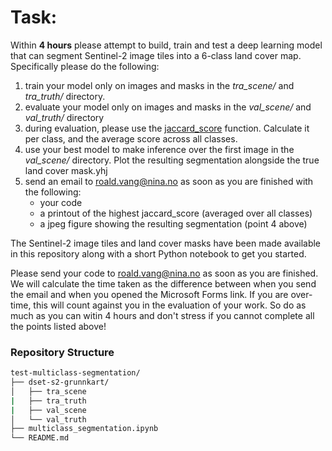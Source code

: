 # Task:
Within **4 hours** please attempt to build, train and test a deep learning model that can segment Sentinel-2 image tiles into a 6-class land cover map. Specifically please do the following:
1. train your model only on images and masks in the *tra_scene/* and *tra_truth/* directory.
2. evaluate your model only on images and masks in the *val_scene/* and *val_truth/* directory
3. during evaluation, please use the [jaccard_score](https://scikit-learn.org/stable/modules/generated/sklearn.metrics.jaccard_score.html) function. Calculate it per class, and the average score across all classes.
4. use your best model to make inference over the first image in the *val_scene/* directory. Plot the resulting segmentation alongside the true land cover mask.yhj
5. send an email to roald.vang@nina.no as soon as you are finished with the following:
    - your code
    - a printout of the highest jaccard_score (averaged over all classes)
    - a jpeg figure showing the resulting segmentation (point 4 above)

The Sentinel-2 image tiles and land cover masks have been made available in this repository along with a short Python notebook to get you started. 

Please send your code to roald.vang@nina.no as soon as you are finished. We will calculate the time taken as the difference between when you send the email and when you opened the Microsoft Forms link. If you are over-time, this will count against you in the evaluation of your work. So do as much as you can witin 4 hours and don't stress if you cannot complete all the points listed above!

### Repository Structure

```bash
test-multiclass-segmentation/
├── dset-s2-grunnkart/
│   ├── tra_scene
|   ├── tra_truth
|   ├── val_scene
│   └── val_truth
├── multiclass_segmentation.ipynb
└── README.md
